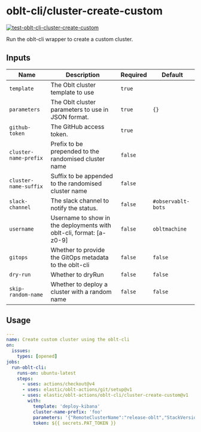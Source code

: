 # <!--name-->oblt-cli/cluster-create-custom<!--/name-->

[![test-oblt-cli-cluster-create-custom](https://github.com/elastic/oblt-actions/actions/workflows/test-oblt-cli-cluster-create-custom.yml/badge.svg?branch=main)](https://github.com/elastic/oblt-actions/actions/workflows/test-oblt-cli-cluster-create-custom.yml)

<!--description-->
Run the oblt-cli wrapper to create a custom cluster.
<!--/description-->

## Inputs
<!--inputs-->
| Name                  | Description                                                         | Required | Default            |
|-----------------------|---------------------------------------------------------------------|----------|--------------------|
| `template`            | The Oblt cluster template to use                                    | `true`   | ` `                |
| `parameters`          | The Oblt cluster parameters to use in JSON format.                  | `true`   | `{}`               |
| `github-token`        | The GitHub access token.                                            | `true`   | ` `                |
| `cluster-name-prefix` | Prefix to be prepended to the randomised cluster name               | `false`  | ` `                |
| `cluster-name-suffix` | Suffix to be appended to the randomised cluster name                | `false`  | ` `                |
| `slack-channel`       | The slack channel to notify the status.                             | `false`  | `#observablt-bots` |
| `username`            | Username to show in the deployments with oblt-cli, format: [a-z0-9] | `false`  | `obltmachine`      |
| `gitops`              | Whether to provide the GitOps metadata to the oblt-cli              | `false`  | `false`            |
| `dry-run`             | Whether to dryRun                                                   | `false`  | `false`            |
| `skip-random-name`    | Whether to deploy a cluster with a random name                      | `false`  | `false`            |
<!--/inputs-->

## Usage
<!--usage action="elastic/oblt-actions/oblt-cli/cluster-create-custom" version="env:VERSION"-->
```yaml
---
name: Create custom cluster using the oblt-cli
on:
  issues:
    types: [opened]
jobs:
  run-oblt-cli:
    runs-on: ubuntu-latest
    steps:
      - uses: actions/checkout@v4
      - uses: elastic/oblt-actions/git/setup@v1
      - uses: elastic/oblt-actions/oblt-cli/cluster-create-custom@v1
        with:
          template: 'deploy-kibana'
          cluster-name-prefix: 'foo'
          parameters: '{"RemoteClusterName":"release-oblt","StackVersion":"8.7.0","ElasticsearchDockerImage":"docker.elastic.co/observability-ci/elasticsearch-cloud-ess:8.7.0-046d305b","KibanaDockerImage":"docker.elastic.co/observability-ci/kibana-cloud:8.7.0-SNAPSHOT-87"}'
          token: ${{ secrets.PAT_TOKEN }}
```
<!--/usage-->
